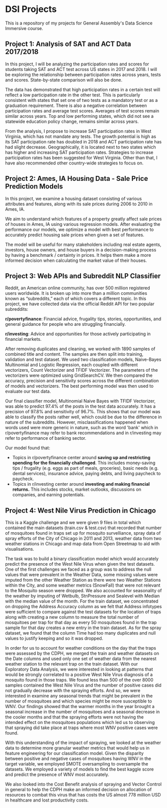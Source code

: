 # DSI Projects

This is a repository of my projects for General Assembly's Data Science Immersive course.

## Project 1: Analysis of SAT and ACT Data 2017/2018
In this project, I will be analyzing the participation rates and scores for students taking SAT and ACT test across US states in 2017 and 2018. I will be exploring the relationship between participation rates across years, tests and scores. State-by-state comparison will also be done. 

The data has demonstrated that high participation rates in a certain test will reflect a low participation rate in the other test. This is particularly consistent with states that set one of two tests as a mandatory test or as a graduation requirement. There is also a negative correlation between participation rates and average test scores. Averages of test scores remain similar across years. Top and low performing states, which did not see a statewide education policy change, remains similar across years.

From the analysis, I propose to increase SAT participation rates in West Virginia, which has not mandate any tests. The growth potential is high as its SAT participation rate has doubled in 2018 and ACT participation rate has had slight decrease. Geographically, it is located next to two states which has higher and increasing SAT participation rates. Strategies to increase participation rates has been suggested for West Virginia. Other than that, I have also recommended other country-wide strategies to focus on. 

## Project 2: Ames, IA Housing Data - Sale Price Prediction Models
In this project, we examine a housing dataset consisting of various attributes and features, along with its sale prices during 2006 to 2010 in Ames, IA. 

We aim to understand which features of a property greatly affect sale prices of houses in Ames, IA using various regression models. After evaluating the performance our models, we optimize a model with best performance to accurately predict housing sale prices when given a set of features. 

The model will be useful for many stakeholders including real estate agents, investors, house owners, and house buyers in a decision-making process by having a benchmark / certainty in prices. It helps them make a more informed decision when calculating the market value of their houses.


## Project 3: Web APIs and Subreddit NLP Classifier
Reddit, an American online community, has over 500 million registered users worldwide. It is broken up into more than a million communities known as “subreddits,” each of which covers a different topic. In this project, we have collected data via the official Reddit API for two popular subreddits:

**r/povertyfinance**: Financial advice, frugality tips, stories, opportunities, and general guidance for people who are struggling financially.

**r/investing**: Advice and opportunities for those actively participating in financial markets.

After removing duplicates and cleaning, we worked with 1890 samples of combined title and content. The samples are then split into training, validation and test dataset. We used two classification models, Naive-Bayes Multinomial and Logistic Regression, each coupled with different vectorizers, Count Vectorizer and TFIDF Vectorizer. The parameters of the vectorizers were optimized using GridSearchCV. We then compared the accuracy, precision and sensitivity scores across the different combination of models and vectorizers. The best performing model was then used to evaluate our test data.

Our final classifier model, Multinomial Naive Bayes with TFIDF Vectorizer,  was able to predict 97.4% of the posts in the test data accurately. It has a precision of 97.8% and sensitivity of 96.7%. This shows that our model was able to classify the posts rather well, which could be due to the difference in nature of the subreddits. However, misclassifications happened when words used were more generic in nature, such as the word 'bank' which in r/povertyfinance may refer to bank recommendations and in r/investing may refer to performance of banking sector. 

Our model found that:
* Topics in r/povertyfinance center around **saving up and restricting spending for the financially challenged**. This includes money-saving tips / frugality (e.g. eggs as part of meals, groceries), basic needs (e.g. dental services), insurance advice, paying debts, and living paycheck to paycheck. 
* Topics in r/investing center around **investing and making financial returns.** This includes stocks, market outlooks, discussions on companies, and earning potentials.

## Project 4: West Nile Virus Prediction in Chicago
This is a Kaggle challenge and we were given 9 files in total which contained the main datasets (train.csv & test.csv) that recorded that number of mosquitoes found in traps set up for mosquito survelliance, spray data of spray efforts of the City of Chicago in 2011 and 2013, weather data from two weather stations in Chicago and map data from Open Streetmap to aid with visualisations.

The task was to build a binary classification model which would accurately predict the presence of the West Nile Virus when given the test datasets. One of the first challenges we faced as a group was to address the null values that were prevalent in the Weather Data, some missing values were imputed from the other Weather Station as there were two Weather Stations within the City, and some weather metrics (SnowFall) that were not relevant to the Mosquito season were dropped. We also accounted for seasonality of the weather by imputing of Wetbulb, StnPressure and Sealevel with Median with the median value of the month. For the train dataset, we concentrated on dropping the Address Accuracy column as we felt that Address infotypes were sufficient to compare against the test datasets for the location of traps along with creating a new column to measure the total number of mosquitoes per trap for that day as every 50 mosquitoes found in the trap sample for that day creates a new entry in the train dataset. As for the spray dataset, we found that the column Time had too many duplicates and null values to justify keeping and so it was dropped.

In order for us to account for weather conditions on the day that the traps were assessed by the CDPH, we merged the train and weather datasets on the Date columns and used only one set of weather data from the nearest weather station to the relevant trap on the train dataset. With our Exploratory Data Analysis, we were interested in looking at patterns that would be strongly correlated to a positive West Nile Virus diagnosis of a mosquito found in those traps. We found less than 500 of the over 8000 samples contained the West Nile Virus and the number of positive cases did not gradually decrease with the spraying efforts. And so, we were interested in examine any seasonal trends that might be prevalent in the number of mosquitoes and which species might be more susceptible to WNV. Our findings showed that the warmer months in the year brought a seasonal increase in the number of mosquitoes and a seasonal decrease in the cooler months and that the spraying efforts were not having the intended effect on the mosquitoes populations which led us to observing that spraying did take place at traps where most WNV positive cases were found.

With this understanding of the impact of spraying, we looked at the weather data to determine more granular weather metrics that would help us in feature engineering for our classification model. Given the disparity between positive and negative cases of mosquitoes having WNV in the target variable, we employed SMOTE oversampling to oversample the datasets. We employed a variety of models to find the best kaggle score and predict the presence of WNV most accurately.

We also looked into the Cost Benefit analysis of spraying and Vector Control in general to help the CDPH make an informed decision on allocation of resources to combat this virus that has costs the US almost 778 million USD in healthcare and lost productivity costs.
